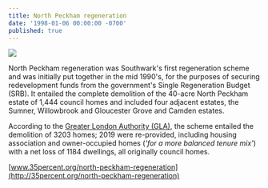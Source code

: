 ```yaml
---
title: North Peckham regeneration
date: '1998-01-06 00:00:00 -0700'
published: true
---
```


![](http://35percent.org/img/northpeckhamaerial.jpg)

North Peckham regeneration was Southwark's first regeneration scheme and was initially put together in the mid 1990's, for the purposes of securing redevelopment funds from the government's Single Regeneration Budget (SRB). It entailed the complete demolition of the 40-acre North Peckham estate of 1,444 council homes and included four adjacent estates, the Sumner, Willowbrook and Gloucester Grove and Camden estates. 

According to the [Greater London Authority (GLA)](http://35percent.org/img/five-estates-peckham-report.pdf), the scheme entailed the demolition of 3203 homes; 2019 were re-provided, including housing association and owner-occupied homes (_'for a more balanced tenure mix'_) with a net loss of 1184 dwellings, all originally council homes.    

[www.35percent.org/north-peckham-regeneration](http://35percent.org/north-peckham-regeneration)
